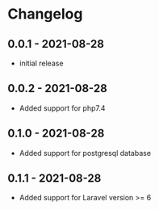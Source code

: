 # Changelog

## 0.0.1 - 2021-08-28

-   initial release

## 0.0.2 - 2021-08-28

-   Added support for php7.4

## 0.1.0 - 2021-08-28

-   Added support for postgresql database

## 0.1.1 - 2021-08-28

-   Added support for Laravel version >= 6
